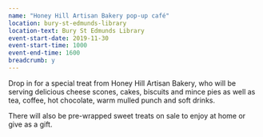 ```yaml
---
name: "Honey Hill Artisan Bakery pop-up café"
location: bury-st-edmunds-library
location-text: Bury St Edmunds Library
event-start-date: 2019-11-30
event-start-time: 1000
event-end-time: 1600
breadcrumb: y
---
```


Drop in for a special treat from Honey Hill Artisan Bakery, who will be serving delicious cheese scones, cakes, biscuits and mince pies as well as tea, coffee, hot chocolate, warm mulled punch and soft drinks.

There will also be pre-wrapped sweet treats on sale to enjoy at home or give as a gift.
